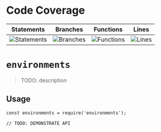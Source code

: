 # Code Coverage
| Statements                  | Branches                | Functions                 | Lines             |
| --------------------------- | ----------------------- | ------------------------- | ----------------- |
| ![Statements](https://img.shields.io/badge/statements-54.41%25-red.svg?style=flat) | ![Branches](https://img.shields.io/badge/branches-45.45%25-red.svg?style=flat) | ![Functions](https://img.shields.io/badge/functions-58.94%25-red.svg?style=flat) | ![Lines](https://img.shields.io/badge/lines-54.91%25-red.svg?style=flat) |
# `environments`

> TODO: description

## Usage

```
const environments = require('environments');

// TODO: DEMONSTRATE API
```